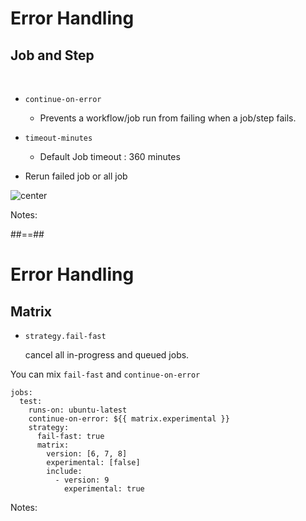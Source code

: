 <!-- .slide: class="with-code"-->
# Error Handling

## Job and Step

<br/>

* `continue-on-error`

  * Prevents a workflow/job run from failing when a job/step fails.

* `timeout-minutes`
  * Default Job timeout : 360 minutes

* Rerun failed job or all job

![center](./assets/images/rerun-checks-drop-down.webp)

Notes:


##==##
<!-- .slide: class="with-code"-->
# Error Handling

## Matrix

* `strategy.fail-fast`

   cancel all in-progress and queued jobs.

You can mix `fail-fast` and `continue-on-error`
  
```
jobs:
  test:
    runs-on: ubuntu-latest
    continue-on-error: ${{ matrix.experimental }}
    strategy:
      fail-fast: true
      matrix:
        version: [6, 7, 8]
        experimental: [false]
        include:
          - version: 9
            experimental: true
```

Notes:
